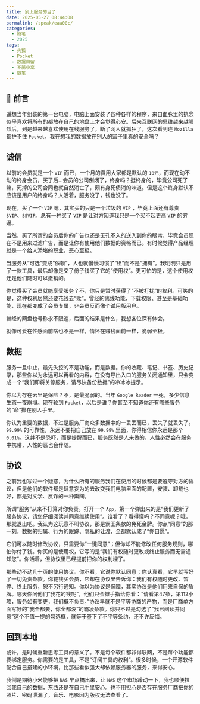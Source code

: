 ```yaml
---
title: 别上服务的当了
date: 2025-05-27 08:44:08
permalink: /speak/eaa00c/
categories:
  - 随笔
  - 2025
tags:
  - 火狐
  - Pocket
  - 数据自留
  - 不器小窝
  - 随笔
---
```


## 💬 前言

遥想当年组装的第一台电脑，电脑上面安装了各种各样的程序，来自血脉里的执念似乎喜欢将所有的都放在自己的地盘上才会觉得心安。后来互联网的思维越来越强烈后，到是越来越喜欢使用在线服务了，断了网人就抓狂了，这次看到连 `Mozilla` 都护不住 `Pocket`，我在想我的数据放在别人的篮子里真的安全吗？

<!-- more -->

<InArticleAdsense
    data-ad-client="ca-pub-1725717718088510"
    data-ad-slot="4281148213">
</InArticleAdsense>

## 诚信

以前的会员就是一个 `VIP` 而已，一个月的费用大家都是默认的 `10元`，而现在动不动的终身会员，买了后...会员的公司倒闭了，终身吗？挺终身的，毕竟公司死了嘛，死掉的公司合同也就自然消亡了，颇有身死债消的味道。但是这个终身默认不应该是用户的终身吗？人活着，服务没了，钱也没了。

现在，买了一个 `VIP` 嗯，其实买的只是一个垃圾的 `VIP` ，毕竟上面还有尊贵 `SVIP`、`SSVIP`。总有一种买了 `VIP` 是让对方知道我只是一个买不起更高 `VIP` 的穷逼。

当然，买了所谓的会员后你的广告也还是无孔不入的送入到你的眼帘，毕竟会员现在不是用来过滤广告，而是让你有使用他们数据的资格而已。有时候觉得产品经理就是一个给人添堵的职业，恶心至极。

当服务从“可选”变成“依赖”，人也就慢慢习惯了“租”而不是“拥有”。我明明只是用了一款工具，最后却像是交了份子钱买了它的“使用权”。更可怕的是，这个使用权还是他们随时可以撤销的。

你觉得买了会员就能享受服务？不，你只是暂时获得了“不被打扰”的权利。可笑的是，这种权利居然还要花钱去“赎”。曾经的离线功能、下载权限、甚至是基础功能，现在都变成了会员专属，非会员反而像个试用版用户。

曾经的网盘也号称永不限速，后面的结果是什么，我想各位深有体会。

就像可爱在性感面前啥也不是一样，情怀在赚钱面前一样，脆弱至极。

## 数据

服务一旦中止，最先失控的不是功能，而是数据。你的收藏、笔记、书签、历史记录，那些你以为永远可以再看的内容，在没有导出入口的服务关闭通知里，只会变成一个“我们即将关停服务，请尽快备份数据”的冷冰冰提示。

你以为存在云里是保险？不，是最脆弱的。当年 `Google Reader` 一死，多少信息生态一夜崩塌。现在轮到 `Pocket`，以后是谁？你甚至不知道你还有哪些服务的“命”攥在别人手里。

你认为重要的数据，不过是服务厂商众多数据中的一丢丢而已，丢失了就丢失了。`99.99%` 的可靠性，永远不要把自己放在 `99.99%` 里面，你得相信你永远是那个 `0.01%`。这并不是恐吓，而是提醒而已，服务既然是人来做的，人性必然会在服务中携带，人性的恶也会伴随。

## 协议

之前我也写过一个疑惑，为什么所有的服务我们在使用的时候都是要遵守对方的协议，但是他们的软件都是肆意妄为的去改变我们电脑里面的配置，安装、卸载也好，都是对文学、反诈的一种熏陶。

所谓“服务”从来不打算对你负责。打开一个 `App`，第一个弹出来的是“我们更新了服务协议，请您仔细阅读并同意继续使用”。谁看了？看得懂吗？不同意呢？哦，那就退出吧。我认为这玩意不叫协议，那是霸王条款的免死金牌。你点“同意”的那一刻，数据的归属、行为的跟踪、隐私的让渡，全都默认成了“你自愿”。

它们可以随时修改协议，只需要你“一键同意”；但你却不能修改任何服务规则，哪怕你付了钱。你买的是使用权，它写的是“我们有权随时更改或终止服务而无需通知您”。你活着，但协议里已经提前把你的权利埋了。

那些动不动几十页的使用协议。你不看，它说你默认同意；你认真看，它早就写好了一切免责条款。你花钱买会员，它却在协议里告诉你：我们有权随时更改、暂停、终止服务，恕不另行通知。你以为协议是保障，其实协议是他们用来自保的盾牌。哪天你问他们“我花的钱呢”，他们只会摊手指给你看：“请看第47条，第112小项，服务如有变更，我们概不负责。”协议早就不是平等协商的产物，而是厂商单方面写好的“我全都要，你全都没”的霸凌条款。你只不过是勾选了“我已阅读并同意”这个不值一提的勾选框，就等于签下了不平等条约，还不许反悔。

## 回到本地

或许，是时候重新思考工具的意义了。不是每个软件都非得联网，不是每个功能都要绑定服务。你需要的是工具，不是“订阅工具的权利”。很多时候，一个开源软件配合自己搭建的小环境，比那些看似强大却依赖服务器的服务，来得安心。

我倒是期待小米能够把 `NAS` 早点搞出来，让 `NAS` 这个市场躁动一下，我也顺便拉回我自己的数据，东西还是在自己手里安心。也不用担心是否存在服务厂商把你的照片、密码泄漏了，音乐、电影因为版权无法查看了。

